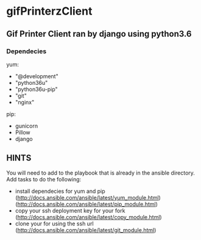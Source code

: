 # gifPrinterzClient

## Gif Printer Client ran by django using python3.6

### Dependecies 

yum: 
- "@development"
- "python36u"
- "python36u-pip"
- "git"
- "nginx"

pip:
- gunicorn
- Pillow
- django

## HINTS

You will need to add to the playbook that is already in the ansible directory. Add tasks to do the following:

- install dependecies for yum and pip (http://docs.ansible.com/ansible/latest/yum_module.html) (http://docs.ansible.com/ansible/latest/pip_module.html)
- copy your ssh deployment key for your fork (http://docs.ansible.com/ansible/latest/copy_module.html)
- clone your for using the ssh url (http://docs.ansible.com/ansible/latest/git_module.html)

